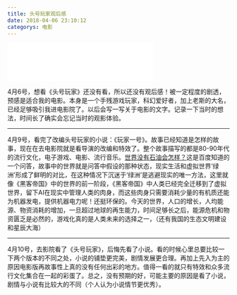 ```yaml
---
title: 头号玩家观后感
date: 2018-04-06 23:10:12
categorys: 电影
---
```

<iframe frameborder="no" border="0" marginwidth="0" marginheight="0" width=330 height=86 src="//music.163.com/outchain/player?type=2&id=432506345&auto=0&height=66"></iframe>

4月6号，想看《头号玩家》还没有看，所以还没有观后感！被一定程度的剧透，预感是适合我的电影。本身是一个手残游戏玩家，科幻爱好者，加上老斯的大名，已经足够吸引我进电影院了。以后会写一写关于电影的文字。记录一下当时的想法，时间长了确实会忘记当时的观影体验。

---  
4月9号，看完了改编头号玩家的小说：《玩家一号》。故事已经知道是怎样的故事，现在在去电影院就是看导演的改编和特效了。整个故事描写的都是80-90年代的流行文化，电子游戏、电影、流行音乐。[世界没有石油会怎样？](https://zhidao.baidu.com/question/280828774.html)这是百度知道的一个问答，故事中的世界就是问答中假设的那种状态，现实生活和虚拟世界‘绿洲’形成了鲜明的对比，在这种情况下沉迷于‘绿洲’是逃避现实的唯一方法，这里就像《黑客帝国》中的世界的前一阶段，《黑客帝国》中人类已经完全迁移到了虚拟世界，留下AI在现实中管理人类的肉身，而这些肉身只需要消耗少量的有机质还能为机器发电，提供机器电力呢！还挺环保的。今天的世界，人口的增长，人均能源、物资消耗的增加，一旦超过地球的再生能力，时间足够长之后，能源危机和物资匮乏是必然的，游戏化真的是人类未来的选择之一，（还有我国的生态文明建设和星辰大海）  
    
---
4月10号，去影院看了《头号玩家》，后悔先看了小说。看的时候心里总要比较一下两个版本的不同之处，小说的铺垫更完美，剧情发展更合理。再加上先入为主的原因电影版再故事性上真的没有任何出彩的地方。值得一看的就只有特效和众多流行文化集合在一起的彩蛋了。总之，没有预期的好，可能主要的原因是看了小说，剧情与小说有比较大的不同（个人认为小说情节更优秀）。